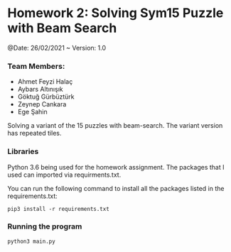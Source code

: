 
# Homework 2: Solving Sym15 Puzzle with Beam Search


@Date: 26/02/2021 ~ Version: 1.0

### Team Members:

* Ahmet Feyzi Halaç
* Aybars Altınışık
* Göktuğ Gürbüztürk
* Zeynep Cankara
* Ege Şahin

Solving a variant of the 15 puzzles with beam-search. The variant version has repeated tiles.

### Libraries
Python 3.6 being used for the homework assignment. The packages that I used can imported via requirments.txt.

You can run the following command to install all the packages listed in the requirements.txt:

    pip3 install -r requirements.txt

### Running the program
    python3 main.py
